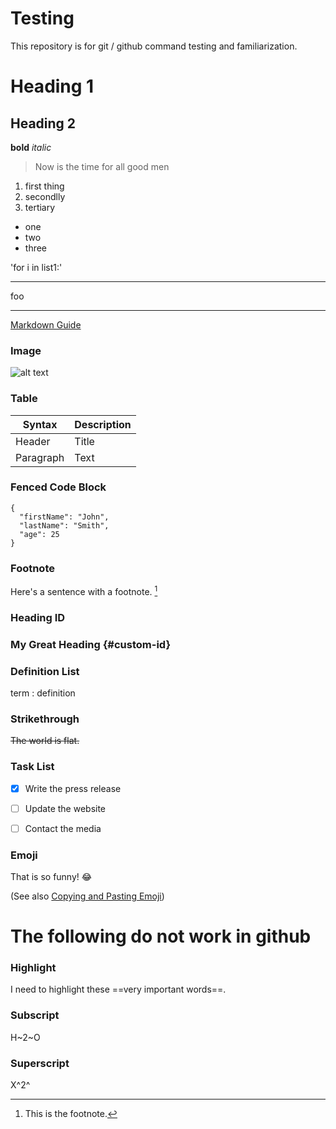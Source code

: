 # Testing
This repository is for git / github command testing and familiarization. 

# Heading 1
## Heading 2

**bold**
*italic*
> Now is the time for all good men

1. first thing
2. secondlly
3. tertiary

- one
- two
- three

'for i in list1:'

---
foo

---

[Markdown Guide](https://www.markdownguide.org)

### Image

![alt text](https://www.markdownguide.org/assets/images/tux.png)

### Table

| Syntax | Description |
| ----------- | ----------- |
| Header | Title |
| Paragraph | Text |

### Fenced Code Block

```
{
  "firstName": "John",
  "lastName": "Smith",
  "age": 25
}
```


### Footnote

Here's a sentence with a footnote. [^1]

[^1]: This is the footnote.

### Heading ID

### My Great Heading {#custom-id}

### Definition List



term
: definition

### Strikethrough

~~The world is flat.~~

### Task List

- [x] Write the press release
- [ ] Update the website
- [ ] Contact the media


### Emoji

That is so funny! :joy:

(See also [Copying and Pasting Emoji](https://www.markdownguide.org/extended-syntax/#copying-and-pasting-emoji))

# The following do not work in github

### Highlight

I need to highlight these ==very important words==.

### Subscript

H~2~O

### Superscript

X^2^

 


